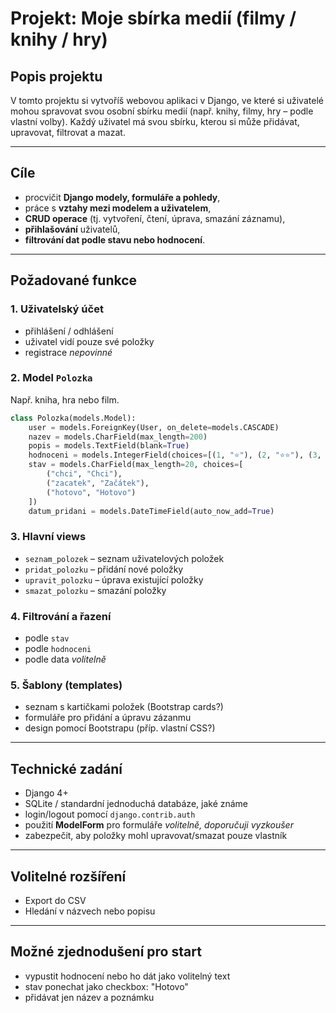 # Projekt: Moje sbírka medií (filmy / knihy / hry)

## Popis projektu

V tomto projektu si vytvoříš webovou aplikaci v Django, ve které si uživatelé mohou spravovat svou osobní sbírku medií (např. knihy, filmy, hry – podle vlastní volby). Každý uživatel má svou sbírku, kterou si může přidávat, upravovat, filtrovat a mazat.

---

## Cíle

* procvičit **Django modely, formuláře a pohledy**,
* práce s **vztahy mezi modelem a uživatelem**,
* **CRUD operace** (tj. vytvoření, čtení, úprava, smazání záznamu),
* **přihlašování** uživatelů,
* **filtrování dat podle stavu nebo hodnocení**.

---

## Požadované funkce

### 1. Uživatelský účet

* přihlášení / odhlášení
* uživatel vidí pouze své položky
* registrace _nepovinné_

### 2. Model `Polozka`

Např. kniha, hra nebo film.

```python
class Polozka(models.Model):
    user = models.ForeignKey(User, on_delete=models.CASCADE)
    nazev = models.CharField(max_length=200)
    popis = models.TextField(blank=True)
    hodnoceni = models.IntegerField(choices=[(1, "⭐"), (2, "⭐⭐"), (3, "⭐⭐⭐"), (4, "⭐⭐⭐⭐"), (5, "⭐⭐⭐⭐⭐")])
    stav = models.CharField(max_length=20, choices=[
        ("chci", "Chci"),
        ("zacatek", "Začátek"),
        ("hotovo", "Hotovo")
    ])
    datum_pridani = models.DateTimeField(auto_now_add=True)
```

### 3. Hlavní views

* `seznam_polozek` – seznam uživatelových položek
* `pridat_polozku` – přidání nové položky
* `upravit_polozku` – úprava existující položky
* `smazat_polozku` – smazání položky

### 4. Filtrování a řazení

* podle `stav`
* podle `hodnoceni`
* podle data _volitelně_

### 5. Šablony (templates)

* seznam s kartičkami položek (Bootstrap cards?)
* formuláře pro přidání a úpravu zázanmu
* design pomocí Bootstrapu (příp. vlastní CSS?)

---

## Technické zadání

* Django 4+
* SQLite / standardní jednoduchá databáze, jaké známe
* login/logout pomocí `django.contrib.auth`
* použití **ModelForm** pro formuláře _volitelně, doporučuji vyzkoušer_ 
* zabezpečit, aby položky mohl upravovat/smazat pouze vlastník

---

## Volitelné rozšíření

* Export do CSV
* Hledání v názvech nebo popisu

---

## Možné zjednodušení pro start

* vypustit hodnocení nebo ho dát jako volitelný text
* stav ponechat jako checkbox: "Hotovo"
* přidávat jen název a poznámku
